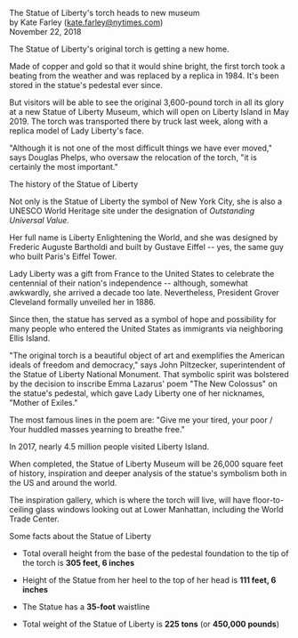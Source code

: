 The Statue of Liberty's torch heads to new museum  
by Kate Farley (kate.farley@nytimes.com)  
November 22, 2018  

The Statue of Liberty's original torch is getting a new home.

Made of copper and gold so that it would shine bright, the first torch took a beating from the weather and was replaced by a replica in 1984. It's been stored in the statue's pedestal ever since.

But visitors will be able to see the original 3,600-pound torch in all its glory at a new Statue of Liberty Museum, which will open on Liberty Island in May 2019. The torch was transported there by truck last week, along with a replica model of Lady Liberty's face.

"Although it is not one of the most difficult things we have ever moved," says Douglas Phelps, who oversaw the relocation of the torch, "it is certainly the most important."



The history of the Statue of Liberty

Not only is the Statue of Liberty the symbol of New York City, she is also a UNESCO World Heritage site under the designation of _Outstanding Universal Value_.

Her full name is Liberty Enlightening the World, and she was designed by Frederic Auguste Bartholdi and built by Gustave Eiffel -- yes, the same guy who built Paris's Eiffel Tower.

Lady Liberty was a gift from France to the United States to celebrate the centennial of their nation's independence -- although, somewhat awkwardly, she arrived a decade too late. Nevertheless, President Grover Cleveland formally unveiled her in 1886.

Since then, the statue has served as a symbol of hope and possibility for many people who entered the United States as immigrants via neighboring Ellis Island.

"The original torch is a beautiful object of art and exemplifies the American ideals of freedom and democracy," says John Piltzecker, superintendent of the Statue of Liberty National Monument. That symbolic spirit was bolstered by the decision to inscribe Emma Lazarus' poem "The New Colossus" on the statue's pedestal, which gave Lady Liberty one of her nicknames, "Mother of Exiles."

The most famous lines in the poem are: "Give me your tired, your poor / Your huddled masses yearning to breathe free."

In 2017, nearly 4.5 million people visited Liberty Island.

When completed, the Statue of Liberty Museum will be 26,000 square feet of history, inspiration and deeper analysis of the statue's symbolism both in the US and around the world.

The inspiration gallery, which is where the torch will live, will have floor-to-ceiling glass windows looking out at Lower Manhattan, including the World Trade Center.



Some facts about the Statue of Liberty

* Total overall height from the base of the pedestal foundation to the tip of the torch is **305 feet, 6 inches**

* Height of the Statue from her heel to the top of her head is **111 feet, 6 inches**

* The Statue has a **35-foot** waistline

* Total weight of the Statue of Liberty is **225 tons** (or **450,000 pounds**)
